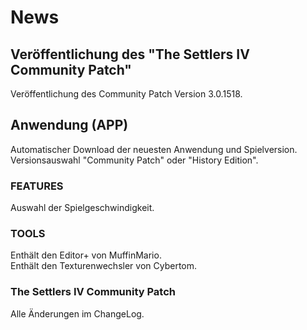 # News
## Veröffentlichung des "The Settlers IV Community Patch" 

Veröffentlichung des Community Patch Version 3.0.1518.

## Anwendung (APP) 
Automatischer Download der neuesten Anwendung und Spielversion. 
Versionsauswahl "Community Patch" oder "History Edition".

### FEATURES
Auswahl der Spielgeschwindigkeit.

### TOOLS
Enthält den Editor+ von MuffinMario.  
Enthält den Texturenwechsler von Cybertom.

### The Settlers IV Community Patch
Alle Änderungen im ChangeLog.

